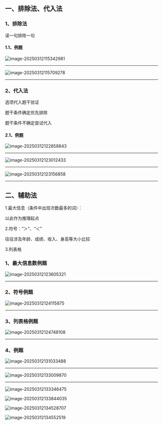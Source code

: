 ## 一、排除法、代入法

### 1、排除法

读一句排除一句

#### 1.1、例题

![image-20250312115342981](.\assets\image-20250312115342981.png)

---

![image-20250312115709278](.\assets\image-20250312115709278.png)

---

### 2、代入法

选项代入题干验证  

题干条件确定优先排除  

题干条件不确定尝试代入

#### 2.1、例题

![image-20250312122858843](.\assets\image-20250312122858843.png)

---

![image-20250312123012433](.\assets\image-20250312123012433.png)

---

![image-20250312123156858](.\assets\image-20250312123156858.png)

---

## 二、辅助法

1.最大信息（条件中出现次数最多的词）：   

以此作为推理起点  

2.符号：“＞”、“＜”  

往往涉及年龄、成绩、收入、身高等大小比较  

3.列表格

### 1、最大信息数例题

![image-20250312123605321](.\assets\image-20250312123605321.png)

---

### 2、符号例题

![image-20250312124115875](.\assets\image-20250312124115875.png)

---

### 3、列表格例题

![image-20250312124748108](.\assets\image-20250312124748108.png)

---

### 4、例题



![image-20250312131033488](.\assets\image-20250312131033488.png)

---

![image-20250312133009870](.\assets\image-20250312133009870.png)

---

![image-20250312133346475](.\assets\image-20250312133346475.png)

![image-20250312133844035](.\assets\image-20250312133844035.png)

![image-20250312134528707](.\assets\image-20250312134528707.png)

![image-20250312134552519](.\assets\image-20250312134552519.png)